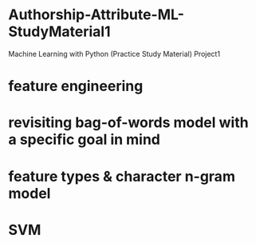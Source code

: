 # Authorship-Attribute-ML-StudyMaterial1
Machine Learning with Python (Practice Study Material) Project1
# feature engineering
# revisiting bag-of-words model with a specific goal in mind
# feature types & character n-gram model
# SVM
# 
